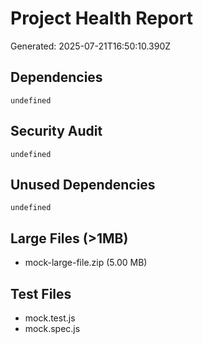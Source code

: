 # Project Health Report


Generated: 2025-07-21T16:50:10.390Z

## Dependencies

```
undefined
```

## Security Audit

```
undefined
```

## Unused Dependencies

```
undefined
```

## Large Files (>1MB)


 - mock-large-file.zip (5.00 MB)

## Test Files


 - mock.test.js
 - mock.spec.js
